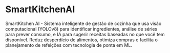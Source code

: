 # SmartKitchenAI
SmartKitchen AI - Sistema inteligente de gestão de cozinha que usa visão computacional (YOLOv8) para identificar ingredientes, análise de séries para prever consumo, e IA para sugerir receitas baseadas no que você tem disponível. Reduz desperdício de alimentos, otimiza compras e facilita o planejamento de refeições com tecnologia de ponta em ML.
